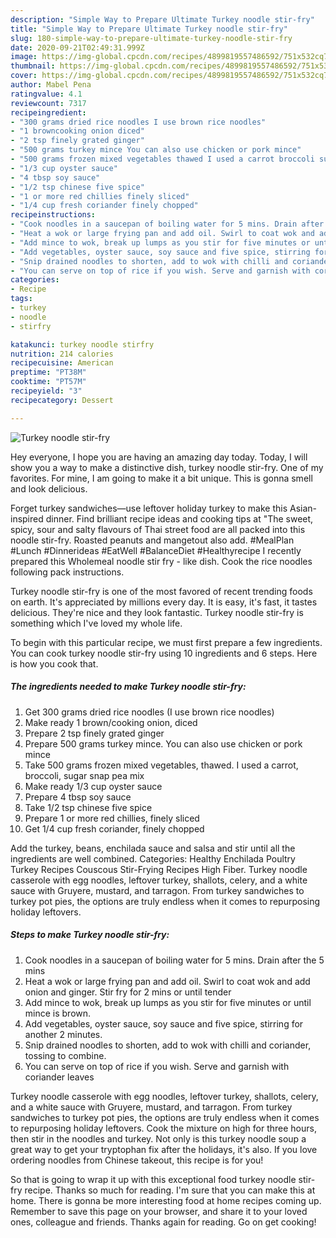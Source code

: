 ```yaml
---
description: "Simple Way to Prepare Ultimate Turkey noodle stir-fry"
title: "Simple Way to Prepare Ultimate Turkey noodle stir-fry"
slug: 180-simple-way-to-prepare-ultimate-turkey-noodle-stir-fry
date: 2020-09-21T02:49:31.999Z
image: https://img-global.cpcdn.com/recipes/4899819557486592/751x532cq70/turkey-noodle-stir-fry-recipe-main-photo.jpg
thumbnail: https://img-global.cpcdn.com/recipes/4899819557486592/751x532cq70/turkey-noodle-stir-fry-recipe-main-photo.jpg
cover: https://img-global.cpcdn.com/recipes/4899819557486592/751x532cq70/turkey-noodle-stir-fry-recipe-main-photo.jpg
author: Mabel Pena
ratingvalue: 4.1
reviewcount: 7317
recipeingredient:
- "300 grams dried rice noodles I use brown rice noodles"
- "1 browncooking onion diced"
- "2 tsp finely grated ginger"
- "500 grams turkey mince You can also use chicken or pork mince"
- "500 grams frozen mixed vegetables thawed I used a carrot broccoli sugar snap pea mix"
- "1/3 cup oyster sauce"
- "4 tbsp soy sauce"
- "1/2 tsp chinese five spice"
- "1 or more red chillies finely sliced"
- "1/4 cup fresh coriander finely chopped"
recipeinstructions:
- "Cook noodles in a saucepan of boiling water for 5 mins. Drain after the 5 mins"
- "Heat a wok or large frying pan and add oil. Swirl to coat wok and add onion and ginger. Stir fry for 2 mins or until tender"
- "Add mince to wok, break up lumps as you stir for five minutes or until mince is brown."
- "Add vegetables, oyster sauce, soy sauce and five spice, stirring for another 2 minutes."
- "Snip drained noodles to shorten, add to wok with chilli and coriander, tossing to combine."
- "You can serve on top of rice if you wish. Serve and garnish with coriander leaves"
categories:
- Recipe
tags:
- turkey
- noodle
- stirfry

katakunci: turkey noodle stirfry 
nutrition: 214 calories
recipecuisine: American
preptime: "PT38M"
cooktime: "PT57M"
recipeyield: "3"
recipecategory: Dessert

---
```



![Turkey noodle stir-fry](https://img-global.cpcdn.com/recipes/4899819557486592/751x532cq70/turkey-noodle-stir-fry-recipe-main-photo.jpg)

Hey everyone, I hope you are having an amazing day today. Today, I will show you a way to make a distinctive dish, turkey noodle stir-fry. One of my favorites. For mine, I am going to make it a bit unique. This is gonna smell and look delicious.

Forget turkey sandwiches—use leftover holiday turkey to make this Asian-inspired dinner. Find brilliant recipe ideas and cooking tips at &#34;The sweet, spicy, sour and salty flavours of Thai street food are all packed into this noodle stir-fry. Roasted peanuts and mangetout also add. #MealPlan #Lunch #Dinnerideas #EatWell #BalanceDiet #Healthyrecipe I recently prepared this Wholemeal noodle stir fry - like dish. Cook the rice noodles following pack instructions.

Turkey noodle stir-fry is one of the most favored of recent trending foods on earth. It's appreciated by millions every day. It is easy, it's fast, it tastes delicious. They're nice and they look fantastic. Turkey noodle stir-fry is something which I've loved my whole life.


To begin with this particular recipe, we must first prepare a few ingredients. You can cook turkey noodle stir-fry using 10 ingredients and 6 steps. Here is how you cook that.

<!--inarticleads1-->

##### The ingredients needed to make Turkey noodle stir-fry:

1. Get 300 grams dried rice noodles (I use brown rice noodles)
1. Make ready 1 brown/cooking onion, diced
1. Prepare 2 tsp finely grated ginger
1. Prepare 500 grams turkey mince. You can also use chicken or pork mince
1. Take 500 grams frozen mixed vegetables, thawed. I used a carrot, broccoli, sugar snap pea mix
1. Make ready 1/3 cup oyster sauce
1. Prepare 4 tbsp soy sauce
1. Take 1/2 tsp chinese five spice
1. Prepare 1 or more red chillies, finely sliced
1. Get 1/4 cup fresh coriander, finely chopped


Add the turkey, beans, enchilada sauce and salsa and stir until all the ingredients are well combined. Categories: Healthy Enchilada Poultry Turkey Recipes Couscous Stir-Frying Recipes High Fiber. Turkey noodle casserole with egg noodles, leftover turkey, shallots, celery, and a white sauce with Gruyere, mustard, and tarragon. From turkey sandwiches to turkey pot pies, the options are truly endless when it comes to repurposing holiday leftovers. 

<!--inarticleads2-->

##### Steps to make Turkey noodle stir-fry:

1. Cook noodles in a saucepan of boiling water for 5 mins. Drain after the 5 mins
1. Heat a wok or large frying pan and add oil. Swirl to coat wok and add onion and ginger. Stir fry for 2 mins or until tender
1. Add mince to wok, break up lumps as you stir for five minutes or until mince is brown.
1. Add vegetables, oyster sauce, soy sauce and five spice, stirring for another 2 minutes.
1. Snip drained noodles to shorten, add to wok with chilli and coriander, tossing to combine.
1. You can serve on top of rice if you wish. Serve and garnish with coriander leaves


Turkey noodle casserole with egg noodles, leftover turkey, shallots, celery, and a white sauce with Gruyere, mustard, and tarragon. From turkey sandwiches to turkey pot pies, the options are truly endless when it comes to repurposing holiday leftovers. Cook the mixture on high for three hours, then stir in the noodles and turkey. Not only is this turkey noodle soup a great way to get your tryptophan fix after the holidays, it&#39;s also. If you love ordering noodles from Chinese takeout, this recipe is for you! 

So that is going to wrap it up with this exceptional food turkey noodle stir-fry recipe. Thanks so much for reading. I'm sure that you can make this at home. There is gonna be more interesting food at home recipes coming up. Remember to save this page on your browser, and share it to your loved ones, colleague and friends. Thanks again for reading. Go on get cooking!

